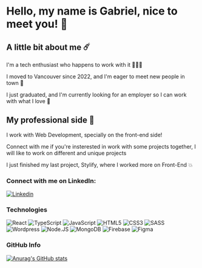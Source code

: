 # Hello, my name is Gabriel, nice to meet you! 🙂

## A little bit about me ☄️

I'm a tech enthusiast who happens to work with it 🧑🏽‍💻

I moved to Vancouver since 2022, and I'm eager to meet new people in town 🍁

I just graduated, and I'm currently looking for an employer so I can work with what I love 👀

## My professional side 🧠
I work with Web Development, specially on the front-end side!

Connect with me if you're insterested in work with some projects together, I will like to work on different and unique projects

I just finished my last project, Stylify, where I worked more on Front-End 💥

### Connect with me on LinkedIn:
[![Linkedin](https://img.shields.io/badge/LinkedIn-0077B5?style=for-the-badge&logo=linkedin&logoColor=white)](https://www.linkedin.com/in/gabriel-silvestre-dev/)

### Technologies

![React](https://img.shields.io/badge/React-20232A?style=for-the-badge&logo=react&logoColor=61DAFB)
![TypeScript](https://img.shields.io/badge/TypeScript-007ACC?style=for-the-badge&logo=typescript&logoColor=white)
![JavaScript](https://img.shields.io/badge/JavaScript-323330?style=for-the-badge&logo=javascript&logoColor=F7DF1E)
![HTML5](https://img.shields.io/badge/HTML5-E34F26?style=for-the-badge&logo=html5&logoColor=white)
![CSS3](https://img.shields.io/badge/CSS3-1572B6?style=for-the-badge&logo=css3&logoColor=white)
![SASS](https://img.shields.io/badge/Sass-CC6699?style=for-the-badge&logo=sass&logoColor=white)
![Wordpress](https://img.shields.io/badge/Wordpress-21759B?style=for-the-badge&logo=wordpress&logoColor=white)
![Node.JS](https://img.shields.io/badge/Node.js-339933?style=for-the-badge&logo=nodedotjs&logoColor=white)
![MongoDB](https://img.shields.io/badge/MongoDB-4EA94B?style=for-the-badge&logo=mongodb&logoColor=white)
![Firebase](https://img.shields.io/badge/firebase-ffca28?style=for-the-badge&logo=firebase&logoColor=black)
![Figma](https://img.shields.io/badge/Figma-F24E1E?style=for-the-badge&logo=figma&logoColor=white)

### GitHub Info

[![Anurag's GitHub stats](https://github-readme-stats.vercel.app/api?username=gabrieldiasls&show_icons=true&theme=radical)](https://github.com/anuraghazra/github-readme-stats)

